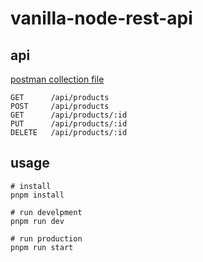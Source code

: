 # vanilla-node-rest-api


## api

[postman collection file](./vanilla-node-rest-api.postman_collection.json)

```
GET      /api/products
POST     /api/products
GET      /api/products/:id
PUT      /api/products/:id
DELETE   /api/products/:id
```

## usage
```
# install
pnpm install

# run develpment
pnpm run dev

# run production
pnpm run start
```